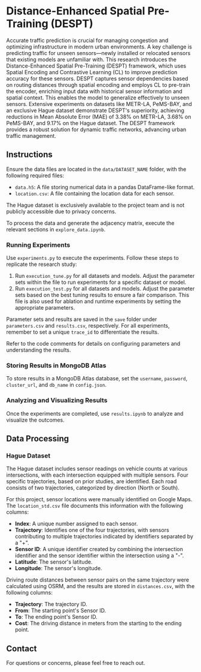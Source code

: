 # Distance-Enhanced Spatial Pre-Training (DESPT)

Accurate traffic prediction is crucial for managing congestion and optimizing infrastructure in modern urban environments. A key challenge is predicting traffic for unseen sensors—newly installed or relocated sensors that existing models are unfamiliar with. This research introduces the Distance-Enhanced Spatial Pre-Training (DESPT) framework, which uses Spatial Encoding and Contrastive Learning (CL) to improve prediction accuracy for these sensors. DESPT captures sensor dependencies based on routing distances through spatial encoding and employs CL to pre-train the encoder, enriching input data with historical sensor information and spatial context. This enables the model to generalize effectively to unseen sensors. Extensive experiments on datasets like METR-LA, PeMS-BAY, and an exclusive Hague dataset demonstrate DESPT's superiority, achieving reductions in Mean Absolute Error (MAE) of 3.38% on METR-LA, 3.68% on PeMS-BAY, and 9.17% on the Hague dataset. The DESPT framework provides a robust solution for dynamic traffic networks, advancing urban traffic management.

## Instructions

Ensure the data files are located in the `data/DATASET_NAME` folder, with the following required files:
- `data.h5`: A file storing numerical data in a pandas DataFrame-like format.
- `location.csv`: A file containing the location data for each sensor.

The Hague dataset is exclusively available to the project team and is not publicly accessible due to privacy concerns.

To process the data and generate the adjacency matrix, execute the relevant sections in `explore_data.ipynb`.

### Running Experiments

Use `experiments.py` to execute the experiments. Follow these steps to replicate the research study:

1. Run `execution_tune.py` for all datasets and models. Adjust the parameter sets within the file to run experiments for a specific dataset or model.
2. Run `execution_test.py` for all datasets and models. Adjust the parameter sets based on the best tuning results to ensure a fair comparison. This file is also used for ablation and runtime experiments by setting the appropriate parameters.

Parameter sets and results are saved in the `save` folder under `parameters.csv` and `results.csv`, respectively. For all experiments, remember to set a unique `trace_id` to differentiate the results.

Refer to the code comments for details on configuring parameters and understanding the results.

### Storing Results in MongoDB Atlas

To store results in a MongoDB Atlas database, set the `username`, `password`, `cluster_url`, and `db_name` in `config.json`.

### Analyzing and Visualizing Results

Once the experiments are completed, use `results.ipynb` to analyze and visualize the outcomes.

## Data Processing

### Hague Dataset

The Hague dataset includes sensor readings on vehicle counts at various intersections, with each intersection equipped with multiple sensors. Four specific trajectories, based on prior studies, are identified. Each road consists of two trajectories, categorized by direction (North or South).

For this project, sensor locations were manually identified on Google Maps. The `location_std.csv` file documents this information with the following columns:
- **Index**: A unique number assigned to each sensor.
- **Trajectory**: Identifies one of the four trajectories, with sensors contributing to multiple trajectories indicated by identifiers separated by a "+".
- **Sensor ID**: A unique identifier created by combining the intersection identifier and the sensor identifier within the intersection using a "-".
- **Latitude**: The sensor's latitude.
- **Longitude**: The sensor's longitude.

Driving route distances between sensor pairs on the same trajectory were calculated using OSRM, and the results are stored in `distances.csv`, with the following columns:
- **Trajectory**: The trajectory ID.
- **From**: The starting point's Sensor ID.
- **To**: The ending point's Sensor ID.
- **Cost**: The driving distance in meters from the starting to the ending point.

## Contact

For questions or concerns, please feel free to reach out.